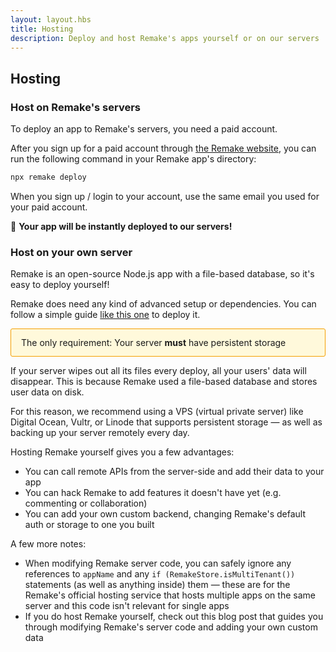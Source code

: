 ```yaml
---
layout: layout.hbs
title: Hosting
description: Deploy and host Remake's apps yourself or on our servers
---
```



## Hosting

### Host on Remake's servers

To deploy an app to Remake's servers, you need a paid account.

After you sign up for a paid account through [the Remake website](https://remaketheweb.com/), you can run the following command in your Remake app's directory:

```bash
npx remake deploy
```

When you sign up / login to your account, use the same email you used for your paid account.

🎉 **Your app will be instantly deployed to our servers!**

### Host on your own server

Remake is an open-source Node.js app with a file-based database, so it's easy to deploy yourself!

Remake does need any kind of advanced setup or dependencies. You can follow a simple guide [like this one](https://scotch.io/tutorials/deploying-a-node-app-to-digital-ocean) to deploy it.

<div style="padding: .8rem 1rem; background-color: #fff9db; border: 1px solid #f59f00; border-radius: 3px;">The only requirement: Your server <b>must</b> have persistent storage</div>

If your server wipes out all its files every deploy, all your users' data will disappear. This is because Remake used a file-based database and stores user data on disk.

For this reason, we recommend using a VPS (virtual private server) like Digital Ocean, Vultr, or Linode that supports persistent storage &mdash; as well as backing up your server remotely every day.

Hosting Remake yourself gives you a few advantages:
* You can call remote APIs from the server-side and add their data to your app
* You can hack Remake to add features it doesn't have yet (e.g. commenting or collaboration)
* You can add your own custom backend, changing Remake's default auth or storage to one you built

A few more notes:
* When modifying Remake server code, you can safely ignore any references to `appName` and any `if (RemakeStore.isMultiTenant())` statements (as well as anything inside) them &mdash; these are for the Remake's official hosting service that hosts multiple apps on the same server and this code isn't relevant for single apps
* If you do host Remake yourself, check out this blog post that guides you through modifying Remake's server code and adding your own custom data















